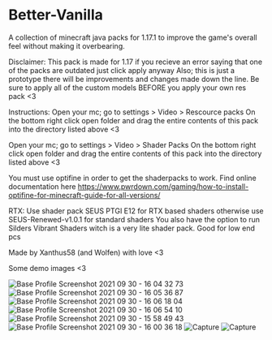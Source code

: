 # Better-Vanilla
 A collection of minecraft java packs for 1.17.1 to improve the game's overall feel without making it overbearing.


Disclaimer:
This pack is made for 1.17 if you recieve an error saying that one of the packs are outdated just click apply anyway
Also; this is just a prototype there will be improvements and changes made down the line. Be sure to apply all of the custom models BEFORE you apply your own res pack <3

Instructions:
Open your mc; go to settings > Video > Rescource packs 
On the bottom right click open folder and drag the entire contents of this pack into the directory listed above <3

Open your mc; go to settings > Video > Shader Packs
On the bottom right click open folder and drag the entire contents of this pack into the directory listed above <3


You must use optifine in order to get the shaderpacks to work. Find online documentation here https://www.pwrdown.com/gaming/how-to-install-optifine-for-minecraft-guide-for-all-versions/

RTX:
Use shader pack SEUS PTGI E12 for RTX based shaders
otherwise use SEUS-Renewed-v1.0.1 for standard shaders
You also have the option to run Silders Vibrant Shaders witch is a very lite shader pack. Good for low end pcs

Made by Xanthus58 (and Wolfen) with love <3


Some demo images <3

![Base Profile Screenshot 2021 09 30 - 16 04 32 73](https://user-images.githubusercontent.com/66909997/135400226-a90d516a-b071-4c63-b748-677cf13545bd.png)
![Base Profile Screenshot 2021 09 30 - 16 05 36 87](https://user-images.githubusercontent.com/66909997/135400229-676b669c-db92-41d4-a995-ab71ff48c149.png)
![Base Profile Screenshot 2021 09 30 - 16 06 18 04](https://user-images.githubusercontent.com/66909997/135400231-623ea364-6061-418e-8e05-e0ab5a947fa1.png)
![Base Profile Screenshot 2021 09 30 - 16 06 54 10](https://user-images.githubusercontent.com/66909997/135400236-e586a104-6712-4d15-b91c-27c591f53681.png)
![Base Profile Screenshot 2021 09 30 - 15 58 49 43](https://user-images.githubusercontent.com/66909997/135400244-22a0a80f-64d1-493a-a11f-7649c234b8b6.png)
![Base Profile Screenshot 2021 09 30 - 16 00 36 18](https://user-images.githubusercontent.com/66909997/135400272-4a83c636-dec6-4062-b37b-b47d1913ef19.png)
![Capture](https://user-images.githubusercontent.com/66909997/135541635-36244a2a-cb03-4406-987d-265a73a2aae7.PNG)
![Capture](https://user-images.githubusercontent.com/66909997/135541703-4c5a8f31-09e6-4783-9983-7ea932a2ea9f.PNG)

